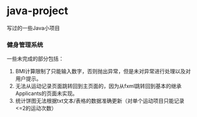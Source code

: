 # java-project
写过的一些Java小项目

### 健身管理系统
一些未完成的部分包括：
1. BMI计算限制了只能输入数字，否则抛出异常，但是未对异常进行处理以及对用户提示。
2. 无法从运动记录页面跳转回到主页面的，因为从fxml跳转回到基本的继承Applicants的页面未实现。
3. 统计饼图无法根据txt文本/表格的数据准确更新（对单个运动项目只能记录<=2的运动次数）
